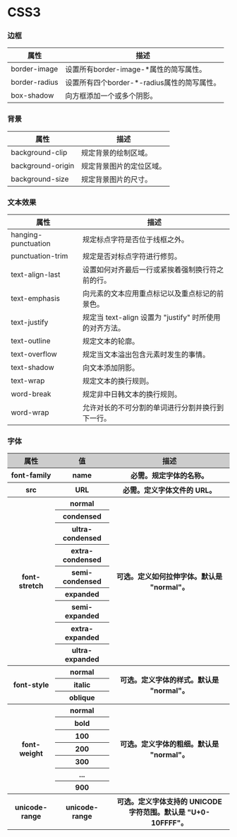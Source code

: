 #   CSS3

### 边框

属性 | 描述 
---|---
border-image | 设置所有border-image-*属性的简写属性。
border-radius | 设置所有四个border-*-radius属性的简写属性。
box-shadow | 向方框添加一个或多个阴影。

### 背景

属性 | 描述 
---|---
background-clip | 规定背景的绘制区域。
background-origin | 规定背景图片的定位区域。
background-size | 规定背景图片的尺寸。

### 文本效果

属性 | 描述 
---|---
hanging-punctuation | 规定标点字符是否位于线框之外。
punctuation-trim | 规定是否对标点字符进行修剪。
text-align-last | 设置如何对齐最后一行或紧挨着强制换行符之前的行。
text-emphasis | 向元素的文本应用重点标记以及重点标记的前景色。
text-justify | 规定当 text-align 设置为 "justify" 时所使用的对齐方法。
text-outline | 	规定文本的轮廓。
text-overflow | 规定当文本溢出包含元素时发生的事情。
text-shadow | 向文本添加阴影。
text-wrap | 规定文本的换行规则。
word-break | 规定非中日韩文本的换行规则。
word-wrap | 允许对长的不可分割的单词进行分割并换行到下一行。

### 字体

<table>
    <thead>
        <tr style="background: #ccc">
            <th>属性</th>  
            <th>值</th>
            <th>描述</th>     
        </tr>
    </thead>
    <tbody>
        <tr>
            <th>font-family</th>  
            <th>name</th>
            <th>必需。规定字体的名称。</th>     
        </tr>
        <tr>
            <th>src</th>  
            <th>URL</th>
            <th>必需。定义字体文件的 URL。</th>     
        </tr>
        <tr>
            <th rowspan="9">font-stretch</th>  
            <th>normal</th>
            <th rowspan="9">可选。定义如何拉伸字体。默认是 "normal"。</th>     
        </tr>
        <tr>
            <th>condensed</th>
        </tr>
        <tr>
            <th>ultra-condensed</th>
        </tr>
        <tr>
            <th>extra-condensed</th>
        </tr>
        <tr>
            <th>semi-condensed</th>
        </tr>
        <tr>
            <th>expanded</th>
        </tr>
        <tr>
            <th>semi-expanded</th>
        </tr>
        <tr>
            <th>extra-expanded</th>
        </tr>
        <tr>
            <th>ultra-expanded</th>
        </tr>
        <tr>
            <th rowspan="3">font-style</th>  
            <th>normal</th>
            <th rowspan="3">可选。定义字体的样式。默认是 "normal"。</th>     
        </tr>
        <tr>
            <th>italic</th>
        </tr>
        <tr>
            <th>oblique</th>
        </tr>
        <tr>
            <th rowspan="7">font-weight</th>  
            <th>normal</th>
            <th rowspan="7">可选。定义字体的粗细。默认是 "normal"。</th>     
        </tr>
        <tr>
            <th>bold</th>
        </tr>
        <tr>
            <th>100</th>
        </tr>
        <tr>
            <th>200</th>
        </tr>
        <tr>
            <th>300</th>
        </tr>
        <tr>
            <th>...</th>
        </tr>
        <tr>
            <th>900</th>
        </tr>
        <tr>
            <th>unicode-range</th>  
            <th>unicode-range</th>
            <th>可选。定义字体支持的 UNICODE 字符范围。默认是 "U+0-10FFFF"。</th>     
        </tr>
    </tbody>
</table>
